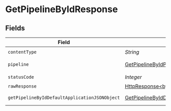 # GetPipelineByIdResponse


## Fields

| Field                                                                                                                    | Type                                                                                                                     | Required                                                                                                                 | Description                                                                                                              |
| ------------------------------------------------------------------------------------------------------------------------ | ------------------------------------------------------------------------------------------------------------------------ | ------------------------------------------------------------------------------------------------------------------------ | ------------------------------------------------------------------------------------------------------------------------ |
| `contentType`                                                                                                            | *String*                                                                                                                 | :heavy_check_mark:                                                                                                       | N/A                                                                                                                      |
| `pipeline`                                                                                                               | [GetPipelineByIdPipeline](../../models/operations/GetPipelineByIdPipeline.md)                                            | :heavy_minus_sign:                                                                                                       | A pipeline object.                                                                                                       |
| `statusCode`                                                                                                             | *Integer*                                                                                                                | :heavy_check_mark:                                                                                                       | N/A                                                                                                                      |
| `rawResponse`                                                                                                            | [HttpResponse<byte[]>](https://docs.oracle.com/en/java/javase/11/docs/api/java.net.http/java/net/http/HttpResponse.html) | :heavy_minus_sign:                                                                                                       | N/A                                                                                                                      |
| `getPipelineByIdDefaultApplicationJSONObject`                                                                            | [GetPipelineByIdDefaultApplicationJSON](../../models/operations/GetPipelineByIdDefaultApplicationJSON.md)                | :heavy_minus_sign:                                                                                                       | Error response.                                                                                                          |